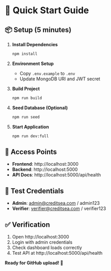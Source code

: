 # 🚀 Quick Start Guide

## 📦 Setup (5 minutes)

1. **Install Dependencies**
   ```bash
   npm install
   ```

2. **Environment Setup**
   - Copy `.env.example` to `.env`
   - Update MongoDB URI and JWT secret

3. **Build Project**
   ```bash
   npm run build
   ```

4. **Seed Database (Optional)**
   ```bash
   npm run seed
   ```

5. **Start Application**
   ```bash
   npm run dev:full
   ```

## 🔗 Access Points
- **Frontend**: http://localhost:3000
- **Backend**: http://localhost:5000
- **API Docs**: http://localhost:5000/api/health

## 🔑 Test Credentials
- **Admin**: admin@creditsea.com / admin123
- **Verifier**: verifier@creditsea.com / verifier123

## ✅ Verification
1. Open http://localhost:3000
2. Login with admin credentials
3. Check dashboard loads correctly
4. Test API at http://localhost:5000/api/health

**Ready for GitHub upload! 🎉**
